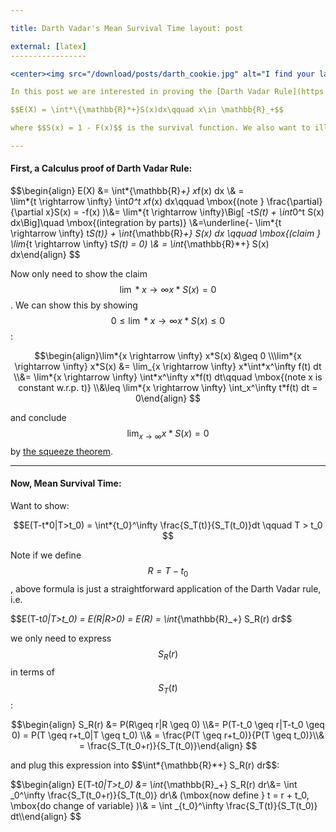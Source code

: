 ```yaml
---

title: Darth Vadar's Mean Survival Time layout: post

external: [latex]
-----------------

<center><img src="/download/posts/darth_cookie.jpg" alt="I find your lack of cookie disturbing" style="width: 400px;" vspace="30"/></center>

In this post we are interested in proving the [Darth Vadar Rule](https://www.sav.sk/journals/uploads/1030150905-M-O-W.pdf):

$$E(X) = \int*\{\mathbb{R}*+}S(x)dx\qquad x\in \mathbb{R}_+$$

where $$S(x) = 1 - F(x)$$ is the survival function. We also want to illustrate its usage in showing the closed form expression of mean survival time $$E(t-t_0|t>t_0)$$.

---
```


#### First, a Calculus proof of **Darth Vadar Rule**:

$$\begin{align} E(X) &= \int*\{\mathbb{R}*+} x*f(x) dx \\& =  
\lim*{t \rightarrow \infty} \int*0^t x*f(x) dx\qquad \mbox{(note } \frac{\partial}{\partial x}S(x) = -f(x) )\\&= \lim*{t \rightarrow \infty}\Big\[ -t*S(t) + \int*0^t S(x) dx\Big]\quad \mbox{(integration by parts)} \\&=\underline{- \lim*{t \rightarrow \infty} t*S(t)} + \int*\{\mathbb{R}*+} S(x) dx \qquad \mbox{(claim } \lim*{t \rightarrow \infty} t*S(t) = 0) \\& = \int*\{\mathbb{R}*+} S(x) dx\end{align} $$

Now only need to show the claim $$\lim*{x \rightarrow \infty} x*S(x) = 0$$. We can show this by showing $$0 \leq \lim*{x \rightarrow \infty} x*S(x) \leq 0$$:

$$\begin{align}\lim*{x \rightarrow \infty} x*S(x) &\geq 0 \\\lim*{x \rightarrow \infty} x*S(x) &= \lim_{x \rightarrow \infty} x*\int*x^\infty f(t) dt \\&= \lim*{x \rightarrow \infty} \int*x^\infty x*f(t) dt\qquad \mbox{(note x is constant w.r.p. t)} \\&\leq \lim*{x \rightarrow \infty} \int_x^\infty t*f(t) dt = 0\end{align} $$

and conclude $$\lim_{x \rightarrow \infty} x*S(x) = 0$$ by [the squeeze theorem](https://en.wikipedia.org/wiki/Squeeze_theorem).

---

#### Now, **Mean Survival Time**:

Want to show:

$$E(T-t*0|T>t_0) = \int*{t_0}^\infty \frac{S_T(t)}{S_T(t_0)}dt \qquad T > t_0 $$

Note if we define $$R = T-t_0$$, above formula is just a straightforward application of the Darth Vadar rule, i.e.

$$E(T-t*0|T>t_0) = E(R|R>0) = E(R) = \int*\{\mathbb{R}_+} S_R(r) dr$$

we only need to express $$S_R(r)$$ in terms of $$S_T(t)$$:

$$\begin{align} S_R(r) &= P(R\geq r|R \geq 0) \\&= P(T-t_0 \geq r|T-t_0 \geq 0) = P(T \geq r+t_0|T \geq t_0) \\& = \frac{P(T \geq r+t_0)}{P(T \geq t_0)}\\& = \frac{S_T(t_0+r)}{S_T(t_0)}\end{align} $$

and plug this expression into $$\int*\{\mathbb{R}*+} S_R(r) dr$$:

$$\begin{align} E(T-t*0|T>t_0) &= \int*\{\mathbb{R}_+} S_R(r) dr\\&= \int _0^\infty \frac{S_T(t_0+r)}{S_T(t_0)} dr\\& (\mbox{now define } t = r + t_0, \mbox{do change of variable} )\\& = \int _{t_0}^\infty \frac{S_T(t)}{S_T(t_0)} dt\\\end{align} $$
